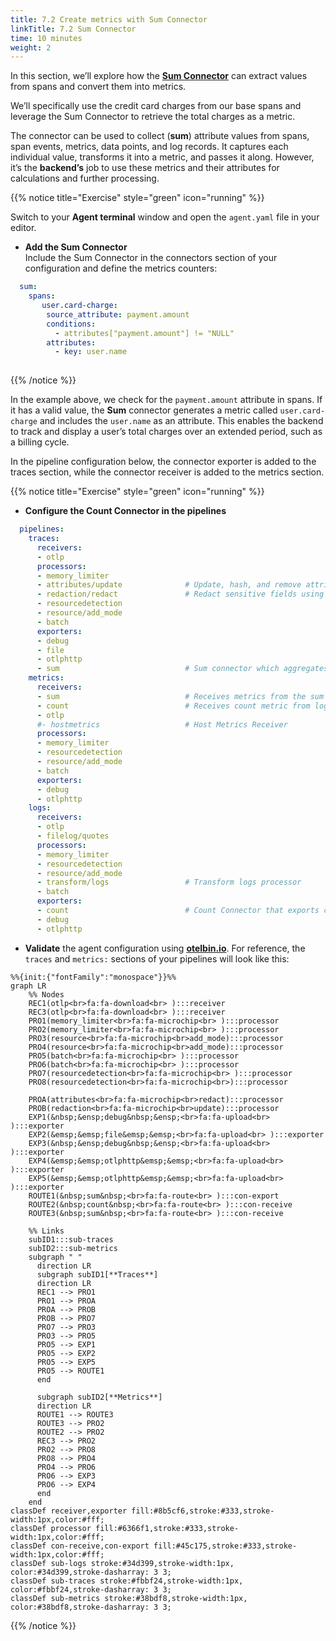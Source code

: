 ```yaml
---
title: 7.2 Create metrics with Sum Connector
linkTitle: 7.2 Sum Connector
time: 10 minutes
weight: 2
---
```


In this section, we’ll explore how the [**Sum Connector**](https://github.com/open-telemetry/opentelemetry-collector-contrib/tree/main/connector/sumconnector) can extract values from spans and convert them into metrics.  

We’ll specifically use the credit card charges from our base spans and leverage the Sum Connector to retrieve the total charges as a metric.

The connector can be used to collect (**sum**) attribute values from spans, span events, metrics, data points, and log records. It captures each individual value, transforms it into a metric, and passes it along. However, it’s the **backend’s** job to use these metrics and their attributes for calculations and further processing.

{{% notice title="Exercise" style="green" icon="running" %}}

Switch to your **Agent terminal** window and open the `agent.yaml` file in your editor.

- **Add the Sum Connector**  
Include the Sum Connector in the connectors section of your configuration and define the metrics counters:

```yaml
  sum:
    spans:
       user.card-charge:
        source_attribute: payment.amount
        conditions:
          - attributes["payment.amount"] != "NULL"
        attributes:
          - key: user.name
    
```

{{% /notice %}}

In the example above, we check for the `payment.amount` attribute in spans. If it has a valid value, the **Sum** connector generates a metric called `user.card-charge` and includes the `user.name` as an attribute. This enables the backend to track and display a user’s total charges over an extended period, such as a billing cycle.

In the pipeline configuration below, the connector exporter is added to the traces section, while the connector receiver is added to the metrics section.

{{% notice title="Exercise" style="green" icon="running" %}}

- **Configure the Count Connector in the pipelines**

```yaml
  pipelines:
    traces:
      receivers:
      - otlp
      processors:
      - memory_limiter
      - attributes/update              # Update, hash, and remove attributes
      - redaction/redact               # Redact sensitive fields using regex
      - resourcedetection
      - resource/add_mode
      - batch
      exporters:
      - debug
      - file
      - otlphttp
      - sum                            # Sum connector which aggregates payment.amount from spans and sends to metrics pipeline
    metrics:
      receivers:
      - sum                            # Receives metrics from the sum exporter in the traces pipeline
      - count                          # Receives count metric from logs count exporter in logs pipeline. 
      - otlp
      #- hostmetrics                   # Host Metrics Receiver
      processors:
      - memory_limiter
      - resourcedetection
      - resource/add_mode
      - batch
      exporters:
      - debug
      - otlphttp
    logs:
      receivers:
      - otlp
      - filelog/quotes
      processors:
      - memory_limiter
      - resourcedetection
      - resource/add_mode
      - transform/logs                 # Transform logs processor
      - batch
      exporters:
      - count                          # Count Connector that exports count as a metric to metrics pipeline.
      - debug
      - otlphttp
```

- **Validate** the agent configuration using **[otelbin.io](https://www.otelbin.io/)**. For reference, the `traces` and `metrics:` sections of your pipelines will look like this:

```mermaid
%%{init:{"fontFamily":"monospace"}}%%
graph LR
    %% Nodes
    REC1(otlp<br>fa:fa-download<br> ):::receiver
    REC3(otlp<br>fa:fa-download<br> ):::receiver
    PRO1(memory_limiter<br>fa:fa-microchip<br> ):::processor
    PRO2(memory_limiter<br>fa:fa-microchip<br> ):::processor
    PRO3(resource<br>fa:fa-microchip<br>add_mode):::processor
    PRO4(resource<br>fa:fa-microchip<br>add_mode):::processor
    PRO5(batch<br>fa:fa-microchip<br> ):::processor
    PRO6(batch<br>fa:fa-microchip<br> ):::processor
    PRO7(resourcedetection<br>fa:fa-microchip<br> ):::processor
    PRO8(resourcedetection<br>fa:fa-microchip<br>):::processor

    PROA(attributes<br>fa:fa-microchip<br>redact):::processor
    PROB(redaction<br>fa:fa-microchip<br>update):::processor
    EXP1(&nbsp;&ensp;debug&nbsp;&ensp;<br>fa:fa-upload<br> ):::exporter
    EXP2(&emsp;&emsp;file&emsp;&emsp;<br>fa:fa-upload<br> ):::exporter
    EXP3(&nbsp;&ensp;debug&nbsp;&ensp;<br>fa:fa-upload<br> ):::exporter
    EXP4(&emsp;&emsp;otlphttp&emsp;&emsp;<br>fa:fa-upload<br> ):::exporter
    EXP5(&emsp;&emsp;otlphttp&emsp;&emsp;<br>fa:fa-upload<br> ):::exporter
    ROUTE1(&nbsp;sum&nbsp;<br>fa:fa-route<br> ):::con-export
    ROUTE2(&nbsp;count&nbsp;<br>fa:fa-route<br> ):::con-receive
    ROUTE3(&nbsp;sum&nbsp;<br>fa:fa-route<br> ):::con-receive

    %% Links
    subID1:::sub-traces
    subID2:::sub-metrics
    subgraph " " 
      direction LR
      subgraph subID1[**Traces**]
      direction LR
      REC1 --> PRO1
      PRO1 --> PROA
      PROA --> PROB
      PROB --> PRO7
      PRO7 --> PRO3
      PRO3 --> PRO5 
      PRO5 --> EXP1
      PRO5 --> EXP2
      PRO5 --> EXP5
      PRO5 --> ROUTE1
      end
      
      subgraph subID2[**Metrics**]
      direction LR
      ROUTE1 --> ROUTE3
      ROUTE3 --> PRO2       
      ROUTE2 --> PRO2
      REC3 --> PRO2
      PRO2 --> PRO8
      PRO8 --> PRO4
      PRO4 --> PRO6
      PRO6 --> EXP3
      PRO6 --> EXP4
      end
    end
classDef receiver,exporter fill:#8b5cf6,stroke:#333,stroke-width:1px,color:#fff;
classDef processor fill:#6366f1,stroke:#333,stroke-width:1px,color:#fff;
classDef con-receive,con-export fill:#45c175,stroke:#333,stroke-width:1px,color:#fff;
classDef sub-logs stroke:#34d399,stroke-width:1px, color:#34d399,stroke-dasharray: 3 3;
classDef sub-traces stroke:#fbbf24,stroke-width:1px, color:#fbbf24,stroke-dasharray: 3 3;
classDef sub-metrics stroke:#38bdf8,stroke-width:1px, color:#38bdf8,stroke-dasharray: 3 3;
```

{{% /notice %}}
